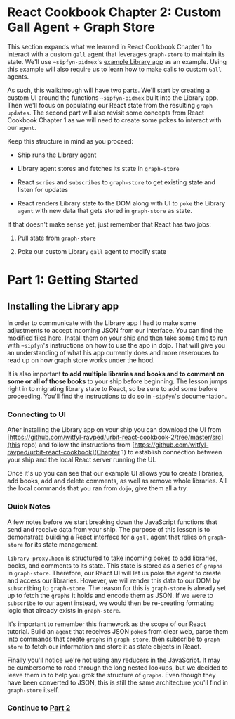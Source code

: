 # React Cookbook Chapter 2: Custom Gall Agent + Graph Store

This section expands what we learned in React Cookbook Chapter 1 to interact with a custom `gall` agent that leverages `graph-store` to maintain its state. We'll use `~sipfyn-pidmex`'s [example Library app](https://github.com/ynx0/library) as an example. Using this example will also require us to learn how to make calls to custom `Gall` agents.

As such, this walkthrough will have two parts. We'll start by creating a custom UI around the functions `~sipfyn-pidmex` built into the Library app. Then we'll focus on populating our React state from the resulting `graph updates`. The second part will also revisit some concepts from React Cookbook Chapter 1 as we will need to create some pokes to interact with our `agent`.

Keep this structure in mind as you proceed:

- Ship runs the Library agent

- Library agent stores and fetches its state in `graph-store`

- React `scries` and `subscribes` to `graph-store` to get existing state and listen for updates

- React renders Library state to the DOM along with UI to `poke` the Library `agent` with new data that gets stored in `graph-store` as state.

If that doesn't make sense yet, just remember that React has two jobs:

1) Pull state from `graph-store`

2) Poke our custom Library `gall` agent to modify state

# Part 1: Getting Started

## Installing the Library app

In order to communicate with the Library app I had to make some adjustments to accept incoming JSON from our interface. You can find the [modified files here](https://github.com/witfyl-ravped/urbit-react-cookbook-2/tree/master/witfyl-mods). Install them on your ship and then take some time to run with `~sipfyn`'s instructions on how to use the app in dojo. That will give you an understanding of what his app currently does and more reserouces to read up on how graph store works under the hood.

It is also important <b>to add multiple libraries and books and to comment on some or all of those books</b> to your ship before beginning. The lesson jumps right in to migrating library state to React, so be sure to add some before proceeding. You'll find the instructions to do so in `~sipfyn`'s documentation. 

### Connecting to UI

After installing the Library app on your ship you can download the UI from [https://github.com/witfyl-ravped/urbit-react-cookbook-2/tree/master/src](this repo) and follow the instructions from [https://github.com/witfyl-ravped/urbit-react-cookbook](Chapter 1) to establish connection between your ship and the local React server running the UI.

Once it's up you can see that our example UI allows you to create libraries, add books, add and delete comments, as well as remove whole libraries. All the local commands that you ran from `dojo`, give them all a try.

### Quick Notes

A few notes before we start breaking down the JavaScript functions that send and receive data from your ship. The purpose of this lesson is to demonstrate building a React interface for a `gall` agent that relies on `graph-store` for its state management. 

`library-proxy.hoon` is structured to take incoming pokes to add libraries, books, and comments to its state. This state is stored as a series of `graphs` in `graph-store`. Therefore, our React UI will let us poke the agent to create and access our libraries. However, we will render this data to our DOM by `subscrib`ing to `graph-store`. The reason for this is `graph-store` is already set up to fetch the `graphs` it holds and encode them as JSON. If we were to `subscribe` to our agent instead, we would then be re-creating formating logic that already exists in `graph-store`.

It's important to remember this framework as the scope of our React tutorial. Build an `agent` that receives JSON `poke`s from clear web, parse them into commands that create `graphs` in `graph-store`, then subscribe to `graph-store` to fetch our information and store it as state objects in React.

Finally you'll notice we're not using any reducers in the JavaScript. It may be cumbersome to read through the long nested lookups, but we decided to leave them in to help you grok the structure of `graphs`. Even though they have been converted to JSON, this is still the same architecture you'll find in `graph-store` itself.

### Continue to [Part 2](https://github.com/witfyl-ravped/urbit-react-cookbook-2/blob/master/Part2.md)